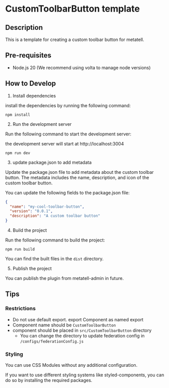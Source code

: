 # CustomToolbarButton template

## Description

This is a template for creating a custom toolbar button for metatell.

## Pre-requisites

- Node.js 20 (We recommend using volta to manage node versions)

## How to Develop

1. Install dependencies

install the dependencies by running the following command:

```
npm install
```

2. Run the development server

Run the following command to start the development server:

the development server will start at http://localhost:3004

```
npm run dev
```

3. update package.json to add metadata

Update the package.json file to add metadata about the custom toolbar button. The metadata includes the name, description, and icon of the custom toolbar button.

You can update the following fields to the package.json file:

```json
{
  "name": "my-cool-toolbar-button",
  "version": "0.0.1",
  "description": "A custom toolbar button"
}
```

4. Build the project

Run the following command to build the project:

```
npm run build
```

You can find the built files in the `dist` directory.

5. Publish the project

You can publish the plugin from metatell-admin in future.

## Tips

### Restrictions

- Do not use default export. export Component as named export
- Component name should be `CustomToolbarButton`
- component should be placed in `src/CustomToolbarButton` directory
  - You can change the directory to update federation config in `/configs/federationConfig.js`

### Styling

You can use CSS Modules without any additional configuration.

If you want to use different styling systems like styled-components, you can do so by installing the required packages.

